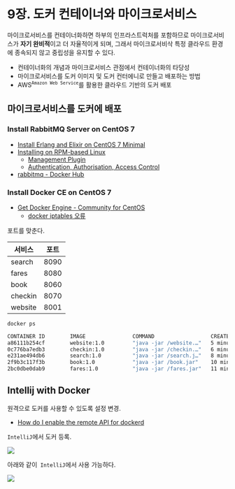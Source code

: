 # 9장. 도커 컨테이너와 마이크로서비스

마이크로서비스를 컨테이너화하면 하부의 인프라스트럭처를 포함하므로 마이크로서비스가 **자기 완비적**이고 더 자율적이게 되며, 그래서 마이크로서비삭 특정 클라우드 환경에 종속되지 않고 중립성을 유지할 수 있다.

* 컨테이너화의 개념과 마이크로서비스 관점에서 컨테이너화의 타당성
* 마이크로서비스를 도커 이미지 및 도커 컨터에니로 만들고 배포하는 방법
* AWS<sup>`Amazon Web Service`</sup>를 활용한 클라우드 기반의 도커 배포

## 마이크로서비스를 도커에 배포

### Install RabbitMQ Server on CentOS 7

* [Install Erlang and Elixir on CentOS 7 Minimal](http://www.jeramysingleton.com/install-erlang-and-elixir-on-centos-7-minimal/)
* [Installing on RPM-based Linux](https://www.rabbitmq.com/install-rpm.html)
    * [Management Plugin](https://www.rabbitmq.com/management.html)
    * [Authentication, Authorisation, Access Control](https://www.rabbitmq.com/access-control.html)
* [rabbitmq - Docker Hub](https://hub.docker.com/_/rabbitmq)

### Install Docker CE on CentOS 7

* [Get Docker Engine - Community for CentOS](https://docs.docker.com/install/linux/docker-ce/centos/)
    * [docker iptables 오류](https://blog.nuti.pe.kr/2016/12/25/dockeriptablestrouble/)

포트를 맞춘다.

| 서비스 | 포트 |
|---|---|
| search | 8090 |
| fares | 8080 |
| book | 8060 |
| checkin | 8070 |
| website | 8001 |

```bash
docker ps

CONTAINER ID        IMAGE               COMMAND                  CREATED             STATUS              PORTS                    NAMES
a86111b254cf        website:1.0         "java -jar /website.…"   5 minutes ago       Up 5 minutes        0.0.0.0:8001->8001/tcp   compassionate_bouman
0c776ba7edb3        checkin:1.0         "java -jar /checkin.…"   6 minutes ago       Up 6 minutes        0.0.0.0:8070->8070/tcp   upbeat_diffie
e231ae494db6        search:1.0          "java -jar /search.j…"   8 minutes ago       Up 8 minutes        0.0.0.0:8090->8090/tcp   priceless_knuth
2f9b3c117f3b        book:1.0            "java -jar /book.jar"    10 minutes ago      Up 10 minutes       0.0.0.0:8060->8060/tcp   vibrant_newton
2bc0dbe0dab9        fares:1.0           "java -jar /fares.jar"   11 minutes ago      Up 11 minutes       0.0.0.0:8080->8080/tcp   naughty_cartwright
```

## Intellij with Docker

원격으로 도커를 사용할 수 있도록 설정 변경.

* [How do I enable the remote API for dockerd](https://success.docker.com/article/how-do-i-enable-the-remote-api-for-dockerd)

`IntelliJ`에서 도커 등록.

![](https://i.imgur.com/Gmm5ar6.png)

아래와 같이` IntelliJ`에서 사용 가능하다.

![](https://i.imgur.com/gyLgZI6.png)


